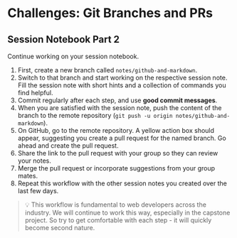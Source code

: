 # Challenges: Git Branches and PRs

## Session Notebook Part 2

Continue working on your session notebook.

1. First, create a new branch called `notes/github-and-markdown`.
2. Switch to that branch and start working on the respective session note. Fill the session note with short hints and a collection of commands you find helpful.
3. Commit regularly after each step, and use **good commit messages**.
4. When you are satisfied with the session note, push the content of the branch to the remote repository (`git push -u origin notes/github-and-markdown`).
5. On GitHub, go to the remote repository. A yellow action box should appear, suggesting you create a pull request for the named branch. Go ahead and create the pull request.
6. Share the link to the pull request with your group so they can review your notes.
7. Merge the pull request or incorporate suggestions from your group mates.
8. Repeat this workflow with the other session notes you created over the last few days.

> 💡 This workflow is fundamental to web developers across the industry. We will continue to work this way, especially in the capstone project. So try to get comfortable with each step - it
> will quickly become second nature.
